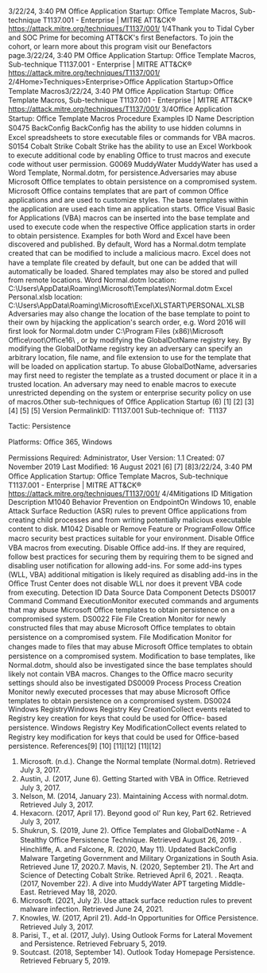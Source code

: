 3/22/24, 3:40 PM Oﬃce Application Startup: Oﬃce Template Macros, Sub-technique T1137.001 - Enterprise | MITRE ATT&CK®
https://attack.mitre.org/techniques/T1137/001/ 1/4Thank you to Tidal Cyber and SOC Prime for becoming ATT&CK's ﬁrst Benefactors. To join the cohort, or learn more about this program visit our
Benefactors page.3/22/24, 3:40 PM Oﬃce Application Startup: Oﬃce Template Macros, Sub-technique T1137.001 - Enterprise | MITRE ATT&CK®
https://attack.mitre.org/techniques/T1137/001/ 2/4Home>Techniques>Enterprise>Oﬃce Application Startup>Oﬃce Template Macros3/22/24, 3:40 PM Oﬃce Application Startup: Oﬃce Template Macros, Sub-technique T1137.001 - Enterprise | MITRE ATT&CK®
https://attack.mitre.org/techniques/T1137/001/ 3/4Oﬃce Application Startup: Oﬃce Template Macros
Procedure Examples
ID Name Description
S0475 BackConﬁg BackConﬁg has the ability to use hidden columns in Excel spreadsheets to store executable ﬁles or
commands for VBA macros.
S0154 Cobalt Strike Cobalt Strike has the ability to use an Excel Workbook to execute additional code by enabling Oﬃce to trust
macros and execute code without user permission.
G0069 MuddyWater MuddyWater has used a Word Template, Normal.dotm, for persistence.Adversaries may abuse Microsoft Oﬃce templates to obtain persistence on a compromised system. Microsoft Oﬃce contains templates
that are part of common Oﬃce applications and are used to customize styles. The base templates within the application are used each time
an application starts. 
Oﬃce Visual Basic for Applications (VBA) macros can be inserted into the base template and used to execute code when the respective
Oﬃce application starts in order to obtain persistence. Examples for both Word and Excel have been discovered and published. By default,
Word has a Normal.dotm template created that can be modiﬁed to include a malicious macro. Excel does not have a template ﬁle created by
default, but one can be added that will automatically be loaded. Shared templates may also be stored and pulled from remote locations.
Word Normal.dotm location:
C:\Users\\AppData\Roaming\Microsoft\Templates\Normal.dotm
Excel Personal.xlsb location:
C:\Users\\AppData\Roaming\Microsoft\Excel\XLSTART\PERSONAL.XLSB
Adversaries may also change the location of the base template to point to their own by hijacking the application's search order, e.g. Word
2016 will ﬁrst look for Normal.dotm under C:\Program Files (x86)\Microsoft Office\root\Office16\ , or by modifying the
GlobalDotName registry key. By modifying the GlobalDotName registry key an adversary can specify an arbitrary location, ﬁle name, and ﬁle
extension to use for the template that will be loaded on application startup. To abuse GlobalDotName, adversaries may ﬁrst need to register
the template as a trusted document or place it in a trusted location.
An adversary may need to enable macros to execute unrestricted depending on the system or enterprise security policy on use of macros.Other sub-techniques of Oﬃce Application Startup (6)
[1]
[2]
[3][4]
[5]
[5]
Version PermalinkID: T1137.001
Sub-technique of:  T1137

Tactic: Persistence

Platforms: Oﬃce 365, Windows

Permissions Required: Administrator, User
Version: 1.1
Created: 07 November 2019
Last Modiﬁed: 16 August 2021
[6]
[7]
[8]3/22/24, 3:40 PM Oﬃce Application Startup: Oﬃce Template Macros, Sub-technique T1137.001 - Enterprise | MITRE ATT&CK®
https://attack.mitre.org/techniques/T1137/001/ 4/4Mitigations
ID Mitigation Description
M1040 Behavior
Prevention on
EndpointOn Windows 10, enable Attack Surface Reduction (ASR) rules to prevent Oﬃce applications from
creating child processes and from writing potentially malicious executable content to disk. 
M1042 Disable or
Remove Feature
or ProgramFollow Oﬃce macro security best practices suitable for your environment. Disable Oﬃce VBA macros
from executing.
Disable Oﬃce add-ins. If they are required, follow best practices for securing them by requiring them to
be signed and disabling user notiﬁcation for allowing add-ins. For some add-ins types (WLL, VBA)
additional mitigation is likely required as disabling add-ins in the Oﬃce Trust Center does not disable
WLL nor does it prevent VBA code from executing. 
Detection
ID Data Source Data Component Detects
DS0017 Command Command
ExecutionMonitor executed commands and arguments that may abuse Microsoft Oﬃce
templates to obtain persistence on a compromised system.
DS0022 File File Creation Monitor for newly constructed ﬁles that may abuse Microsoft Oﬃce templates to
obtain persistence on a compromised system.
File Modiﬁcation Monitor for changes made to ﬁles that may abuse Microsoft Oﬃce templates to
obtain persistence on a compromised system. Modiﬁcation to base templates, like
Normal.dotm, should also be investigated since the base templates should likely
not contain VBA macros. Changes to the Oﬃce macro security settings should also
be investigated
DS0009 Process Process Creation Monitor newly executed processes that may abuse Microsoft Oﬃce templates to
obtain persistence on a compromised system.
DS0024 Windows RegistryWindows Registry
Key CreationCollect events related to Registry key creation for keys that could be used for Oﬃce-
based persistence.
Windows Registry
Key ModiﬁcationCollect events related to Registry key modiﬁcation for keys that could be used for
Oﬃce-based persistence.
References[9]
[10]
[11][12]
[11][12]
1. Microsoft. (n.d.). Change the Normal template (Normal.dotm).
Retrieved July 3, 2017.
2. Austin, J. (2017, June 6). Getting Started with VBA in Oﬃce.
Retrieved July 3, 2017.
3. Nelson, M. (2014, January 23). Maintaining Access with
normal.dotm. Retrieved July 3, 2017.
4. Hexacorn. (2017, April 17). Beyond good ol’ Run key, Part 62.
Retrieved July 3, 2017.
5. Shukrun, S. (2019, June 2). Oﬃce Templates and
GlobalDotName - A Stealthy Oﬃce Persistence Technique.
Retrieved August 26, 2019.
. Hinchliffe, A. and Falcone, R. (2020, May 11). Updated
BackConﬁg Malware Targeting Government and Military
Organizations in South Asia. Retrieved June 17, 2020.7. Mavis, N. (2020, September 21). The Art and Science of
Detecting Cobalt Strike. Retrieved April 6, 2021.
. Reaqta. (2017, November 22). A dive into MuddyWater APT
targeting Middle-East. Retrieved May 18, 2020.
9. Microsoft. (2021, July 2). Use attack surface reduction rules to
prevent malware infection. Retrieved June 24, 2021.
10. Knowles, W. (2017, April 21). Add-In Opportunities for Oﬃce
Persistence. Retrieved July 3, 2017.
11. Parisi, T., et al. (2017, July). Using Outlook Forms for Lateral
Movement and Persistence. Retrieved February 5, 2019.
12. Soutcast. (2018, September 14). Outlook Today Homepage
Persistence. Retrieved February 5, 2019.